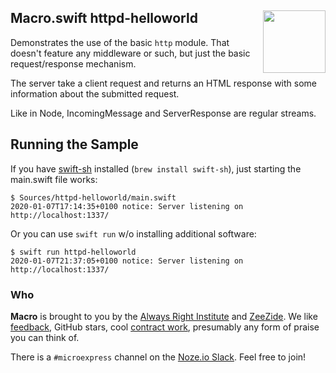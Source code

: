 <h2>Macro.swift httpd-helloworld
  <img src="http://zeezide.com/img/MicroExpressIcon1024.png"
       align="right" width="100" height="100" />
</h2>

Demonstrates the use of the basic `http` module.
That doesn't feature any middleware or such, but
just the basic request/response mechanism.

The server take a client request and returns an HTML response
with some information about the submitted request.

Like in Node, IncomingMessage and ServerResponse
are regular streams.

## Running the Sample

If you have
[swift-sh](https://github.com/mxcl/swift-sh)
installed (`brew install swift-sh`),
just starting the main.swift file works:
```
$ Sources/httpd-helloworld/main.swift
2020-01-07T17:14:35+0100 notice: Server listening on http://localhost:1337/
```

Or you can use `swift run` w/o installing additional software:
```
$ swift run httpd-helloworld
2020-01-07T21:37:05+0100 notice: Server listening on http://localhost:1337/
```

### Who

**Macro** is brought to you by
the
[Always Right Institute](http://www.alwaysrightinstitute.com)
and
[ZeeZide](http://zeezide.de).
We like 
[feedback](https://twitter.com/ar_institute), 
GitHub stars, 
cool [contract work](http://zeezide.com/en/services/services.html),
presumably any form of praise you can think of.

There is a `#microexpress` channel on the 
[Noze.io Slack](http://slack.noze.io/). Feel free to join!
